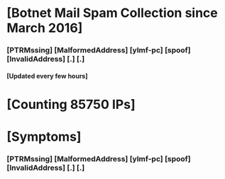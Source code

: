 # [Botnet Mail Spam Collection since March 2016]
### [PTRMssing] [MalformedAddress] [ylmf-pc] [spoof] [InvalidAddress] [.] [.]
#### [Updated every few hours]

# [Counting 85750 IPs]

# [Symptoms] 
###   [PTRMssing] [MalformedAddress] [ylmf-pc] [spoof] [InvalidAddress] [.] [.]
